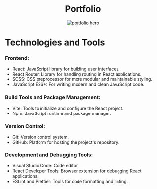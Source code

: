 <div align='center'>
  <h1>Portfolio</h1>
  <img src='https://github.com/user-attachments/assets/ddaaaf37-c5d4-47ae-8548-9a64eda13109' alt='portfolio hero' />
</div>
<div>
  <h1>Technologies and Tools</h1>
  <h3>Frontend:</h3>
  <ul>
    <li>React: JavaScript library for building user interfaces.</li>
    <li>React Router: Library for handling routing in React applications.</li>
    <li>SCSS: CSS preprocessor for more modular and maintainable styling.</li>
    <li>JavaScript ES6+: For writing modern and clean JavaScript code.</li>
  </ul>
  <h3>Build Tools and Package Management:</h3>
  <ul>
    <li>Vite: Tools to initialize and configure the React project.</li>
    <li>Npm: JavaScript runtime and package manager.</li>
  </ul>
  <h3>Version Control:</h3>
  <ul>
    <li>Git: Version control system.</li>
    <li>GitHub: Platform for hosting the project's repository.</li>
  </ul>
  <h3>Development and Debugging Tools:</h3>
  <ul>
    <li>Visual Studio Code: Code editor.</li>
    <li>React Developer Tools: Browser extension for debugging React applications.</li>
    <li>ESLint and Prettier: Tools for code formatting and linting.</li>
  </ul>
</div>
